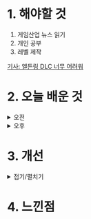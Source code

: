 
# 1. 해야할 것

1. 게임산업 뉴스 읽기 
2. 개인 공부  
3. 레벨 제작

[기사: 엘든링 DLC 너무 어려워](https://www.gamemeca.com/view.php?gid=1750218)



# 2. 오늘 배운 것

<details>
<summary>오전</summary>

## 오늘의 뉴스
### 엘든링DLC 너무 어려워
![image](https://github.com/JM94Ent/TIL-WIL/assets/143363550/7691ef95-63ea-4f1e-b5b7-8c64076394d1)
```
엘든링의 처음이자 마지막 DLC
DLC에선 성장요소가 추가되면서 플레이어들이 강화를 인지하지 못하고 있다가 너무 강력한 적들로 인해 고통받고 있다.
이번에 개발사가 게임 그렇게하는거 아닌데라고 말하면서 팁을 주는데
새로운 성장 시스템 자체가 게임을 더 재밌게 즐길 수 있는 요소라고 생각하는데 플레이어 입장에서 게임을 클리어했는데
더 강화해야할게 생겨서 조금 안맞는 것 같다.

나는 본편을 가지고 있지만 많이 플레이하진 않아서 끝날 때쯤에 구매하면 될 것 같다.
```


■ AI 추리 신작 '언커버 더 스모킹 건' 24일 출시 
크래프톤(대표 김창한) 산하의 크리에이티브 스튜디오 렐루게임즈(대표 김민정)가 AI 추리 게임 '언커버 더 스모킹 건(이하 스모킹 건)'을 24일 글로벌 게임 유통 플랫폼 스팀에 정식 출시했습니다. 기존 선택지형 추리 게임과 달리 자연어 처리 기반의 자유로운 채팅을 통해 사건의 용의자인 로봇들을 심문하고 증거를 파헤치는 방식으로 진행합니다.

■ 넷마블문화재단, '넷마블게임아카데미' 부트캠프 4기 참가자 모집
넷마블문화재단(이사장 방준혁)은 '넷마블게임아카데미' 부트캠프 4기 참가자를 모집한다고 24일 밝혔습니다. 선발된 참가자는 ▲넷마블 임직원 특강 ▲경진대회 통한 우수 작품 시상 및 상금 수여(대상 300만 원) ▲게임 개발 결과물 제출 시 부트캠프 수료증 수여 ▲수상작 플레이스토어 출시 지원 등을 제공받을 수 있습니다.

■ 2024 인디크래프트 네트워킹 데이, 7월 4일 개최
인디크래프트 운영 사무국은 '2024 인디크래프트' 선정 개발사 간 소통과 더불어 향후 인디크래프트 사업에 대한 소개와 우수 개발사 TOP 8에 대한 시상식 등을 진행하기 위해 [2024 인디크래프트 네트워킹데이]를 개최한다고 밝혔습니다. 인디크래프트 선정 개발사들은 오늘 행사에 이어 게임 산업계 다양한 멘토들을 만나 게임개발과 운영 분야에 관해 이야기를 나눌 수 있는 '진단 멘토링데이'와 9월 6~7일 성남시와 함께 진행하는 'GXG with INDIECRAFT'를 통해 오프라인 전시, 그리고 우수 개발사 대상 'IR 데모데이' 개최 등 개발사만을 위한 혜택을 소개합니다.

■ 넥슨, 제4회 대한민국 어린이대상 '최고의 착한기업상' 수상
㈜넥슨(공동 대표 김정욱·강대현)은 아동복지전문기관 초록우산어린이재단(회장 황영기)이 지난 21일 주최한 '제4회 대한민국 어린이대상'에서 어린이가 뽑은 '최고의 착한기업상'을 수상했다고 24일 밝혔습니다. 초록우산어린이재단의 '대한민국 어린이대상'은 매년 아동권리 증진에 기여한 인물 및 단체를 어린이가 직접 뽑는 국내 유일의 시상식으로, 후보 추천부터 투표와 시상까지 전 과정에 아동이 참여합니다.

■ 하이퍼캐주얼 '슈퍼센트' 전 직군 채용, 인력 2배로 늘린다
글로벌 하이퍼캐주얼 게임사 슈퍼센트(대표 공준식)가 전 직군 대상 채용을 실시한다고 24일 밝혔습니다. 슈퍼센트는 2024년 4월까지 누적 매출액 516억 원을 기록하여 전년도의 연간 매출을 단 4개월 만에 조기 달성했습니 다.

■ 네오플 노조, '쟁의'에 95.8% 찬성
네오플 노조(분회장 조정우)가 2024년 임금교섭 쟁의 돌입 투표 결과 찬성 95.82%로 가결됐다고 21일 밝혔습니다. 네오플 노조가 쟁의에 돌입할 경우 주요 게임 '던전 앤 파이터' 라이브 운영, 업데이트 및 신작 개발에 차질이 생길 수 있습니다.

■ 소비에트식 계획 경제, '워커스 앤 리소스' 정식 출시
에이치투 인터렉티브는 '3디비전(3Divison)'의 건설 시뮬레이션 게임인 '워커스 앤 리소스: 소비에트 리퍼블릭(Workers & Resources: Soviet Republic)'의 PC 한국어판을 21일 자사의 디지털 유통 서비스인 다이렉트 게임즈를 통해 정식 출시했습니다. 건설 시뮬레이션 콘텐츠로서 플레이어는 건설, 교통, 무역, 의료, 교육, 오락, 관광 등 대도시에 필요한 모든 요소에 대한 접근성과 그 품질을 결정 및 관리해야 하며, 보다 효율적인 도시 개발 을 위해 토지를 선정하는 과정에서는 토양과 자원을 채굴할 수 있는 광맥 등, 환경적인 요인도 충분히 고려해야 합니다.

■ 콘서트 놀러와 ah-oh ayy, 에스파 서울콘+포켓몬 GO 
나이언틱은 리얼 월드 게임 '포켓몬 GO(Pokémon GO)'와 SM엔터테인먼트 소속 '에스파(aespa)'의 월드투어의 첫 시작점인 서울 콘서트에 홍보 부스를 마련해 관람객들을 만난다고 21일 밝혔습니다. 이번에는 에스파 월드투어 의 첫 시작점인 서울 콘서트에 부스를 마련, 관람객들을 만나고 '포켓몬 GO'를 경험하는 장을 선보일 계획입니다.

■ 진화한 사이버펑크 세계, '니발리스' 2025년 출시
게임 퍼블리셔인 505게임즈와 개발사 아이온 랜드(ION LANDS)가 생활 시뮬레이션 및 레스토랑 경영 게임 니발리스(Nivalis)를 2025년 봄에 출시한다는 사실을 발표했습니다. 첫 게임 제작 발표 이후 니발리스는 여러 방면으 로 성장하고 진화했으며, 새롭게 공개된 트레일러에서 게임 속 주요 캐릭터 중 한 명인 Ava를 통해 이전에 볼 수 없었던 다양한 장소, 기차 여행, 스토리 힌트를 담은 앞으로의 이야기를 살짝 엿볼 수 있습니다.

■ 한국모바일게임협회,인제대와 게임산업 전문인력 양성
한국모바일게임협회는 20일 인제대학교 AI융합대학 및 SW중심사업단과 함께 '게임산업 연구 및 전문인력 양성을 위한 MOU(업무협약) 식을 인제대학교 장영실관 3층에서 체결했다고 21일 밝혔습니다. 이번 업무협약에서 게임산업 연구 및 전문인력 양성을 위하여 ▲SW, AI 융합산업 분야 산학 공동연구 및 사업 추진 협력 ▲SW, AI 융합산업 산업현장의 수요에 맞는 교육과정 개설 및 운영 ▲SW,AI 융합산업 특화과정 운영을 위한 인프라 구축 및 교육 관리 ▲취업, 창업 비즈니스 마인드 함양 프로그램 운영 ▲산학협력 프로젝트 운영 ▲현장실습, 인턴십 협력 ▲게임산업 발전을 위한 상호 협력 ▲기타 상호발전에 필요한 제반 사항 등의 활동을 같이하기로 했습니다.

■ 주사위+몬스터+덱빌딩, '다이스포크' 스위치로 확장
굿쉐퍼드 엔터테인먼트(Good Shepherd Entertainment) 퍼블리싱, 리프 게임 스튜디오(Leap Game Studios), 타이니구울(Tiny Ghoul) 개발의 덱빌딩 로그라이트 게임 '다이스포크(Dicefolk)'가 한국시간으로 2024년 6월 21일  금요일, 닌텐도 스위치 판을 발매합니다. 젊은 다이스포크인 알레아, 주인공은 주사위의 마법을 통해 키메라와 우정을 맺을 수 있는 능력을 가지고 있다는 것을 알게 됩니다.

■ 외계인 침공 맞서 지구 종말 막아라, '덤벼라 외계인' 출시
KUAIYOU는 자사의 방치형 RPG 신작 '덤벼라 외계인'을 구글 플레이와 애플 앱스토어, 원스토어에 출시한다고 6월 21일 밝혔습니다. '덤벼라 외계인!'은 지구 종말과 도시 생존을 주제로 하는 방치형 모바일 게임입니다.     

■ 냥치형 냥국지 RPG '냥냥무신 키우기' 사전예약
엑스소가 게임(Xsoga Game)은 자사가 개발하고 서비스하는 모바일 게임 ‘냥냥무신 키우기’ 구글 스토어, 애플 앱스토어에서 사전예약 실시한다고 밝혔습니다. ‘냥냥무신 키우기’ 는 100여 가지 ‘캣’릭터를 자랑하는 냥냥 방치형 RPG로, 한 평범한 회사원이 퇴근 후 뜻밖에 고양이로 다시 태어나서 냥냥 이세계의 기묘한 모험을 떠나게 됩니다

■ 웹젠 'R2', 오픈 리부트 서버 리부팅 20일 오픈
웹젠은 PC MMORPG 'R2(Reign of Revolution)'에서 오픈 리부트 서버를 초기화하고 경험치 두 배 기간인 'R2DAY' 혜택을 포함한 이벤트를 전개합니다. R2는 오픈 리부트 서버에서 미션 달성 이벤트 4종을 마련했습니다.      

■ 위메이드 ISO 14001 취득, "ESG 경영 추진"
위메이드가 한국경영인증원(KMR)으로부터 ISO 14001 환경경영시스템 인증을 취득했습니다. 위메이드는 환경경영 체계를 고도화하고, 기후변화 대응 및 친환경 인식 증진을 통해 지속가능한 미래를 실현하려는 비전을 실천해 온 결과, ISO 14001 인증을 받았습니다.


## 레벨 제작
![image](https://github.com/JM94Ent/TIL-WIL/assets/143363550/75dd577c-a6ff-47bb-8d28-f5e6c17cea35)

![image](https://github.com/JM94Ent/TIL-WIL/assets/143363550/8c6f8b37-161c-419b-a9e9-8aaa2bb71f00)

</details>


<details>
<summary>오후</summary>

## 레벨 제작
![image](https://github.com/JM94Ent/TIL-WIL/assets/143363550/a411910a-daac-4929-bf4c-20f1158fd4c8)

</details>




# 3. 개선


<details>
<summary>접기/펼치기</summary>


</details>



# 4. 느낀점


